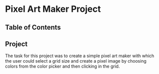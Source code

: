 # Pixel Art Maker Project

## Table of Contents



## Project

The task for this project was to create a simple pixel art maker with which the user could select a grid size and create a pixel image by choosing colors from the color picker and then clicking in the grid.




